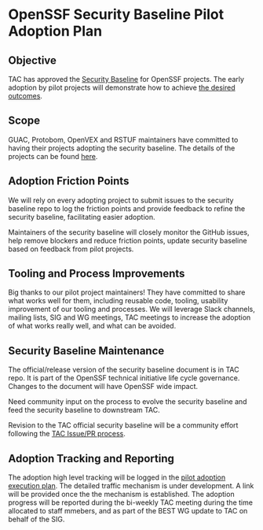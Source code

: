 # OpenSSF Security Baseline Pilot Adoption Plan

## Objective
TAC has approved the [Security Baseline](https://github.com/ossf/tac/blob/main/process/security_baseline.md) for OpenSSF projects. 
The early adoption by pilot projects will demonstrate how to achieve [the desired outcomes](https://github.com/ossf/tac/blob/main/process/security_baseline.md#success-criteria). 

## Scope
GUAC, Protobom, OpenVEX and RSTUF maintainers have committed to having their projects adopting the security baseline. The details of the projects can be found [here](https://github.com/ossf/security-baseline/blob/4cd2bd5a771dfaee94c8d1c527547f7f5eec0ce9/README.md#openssf-security-baseline-adoption-pilot-projects).

## Adoption Friction Points 
We will rely on every adopting project to submit issues to the security baseline repo to log the friction points and provide feedback to refine the security baseline, facilitating easier adoption. 

Maintainers of the security baseline will closely monitor the GitHub issues, help remove blockers and reduce friction points, update security baseline based on feedback from pilot projects.

## Tooling and Process Improvements
Big thanks to our pilot project maintainers! They have committed to share what works well for them, including reusable code, tooling, usability improvement of our tooling and processes. 
We will leverage Slack channels, mailing lists, SIG and WG meetings, TAC meetings to increase the adoption of what works really well, and what can be avoided. 

## Security Baseline Maintenance 
The official/release version of the security baseline document is in TAC repo. It is part of the OpenSSF technical initiative life cycle governance. Changes to the document will have OpenSSF wide impact. 

Need community input on the process to evolve the security baseline and feed the security baseline to downstream TAC. 

Revision to the TAC official security baseline will be a community effort following the [TAC Issue/PR process](https://github.com/ossf/tac/blob/main/process/TAC-Decision-Process.md#issuepull-request-types). 

## Adoption Tracking and Reporting 
The adoption high level tracking will be logged in the [pilot adoption execution plan](https://docs.google.com/spreadsheets/d/16YYsJDu1Xw_G3hUVnMiQ9sdvbWoBBt_pHLiVFsYNHVg/edit?gid=1333945810#gid=1333945810). 
The detailed traffic mechanism is under development. A link will be provided once the the mechanism is established.
The adoption progress will be reported during the bi-weekly TAC meeting during the time allocated to staff mmebers, and as part of the BEST WG update to TAC on behalf of the SIG.   



